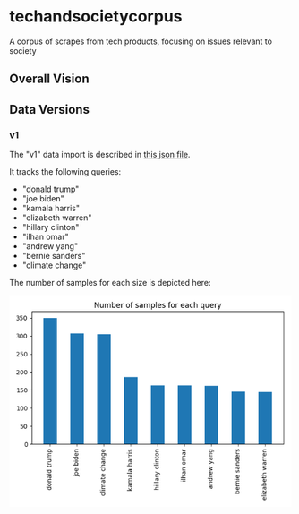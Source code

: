 # techandsocietycorpus
A corpus of scrapes from tech products, focusing on issues relevant to society

## Overall Vision

## Data Versions

### v1
The "v1" data import is described in [this json file](data_versions/version1.txt).

It tracks the following queries:

* "donald trump"
* "joe biden"
* "kamala harris"
* "elizabeth warren"
* "hillary clinton"
* "ilhan omar"
* "andrew yang"
* "bernie sanders"
* "climate change"

The number of samples for each size is depicted here:

![samples per query](images/v1_data_set_sizes.png)
